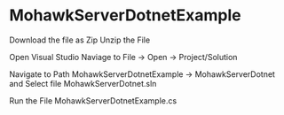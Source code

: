 # MohawkServerDotnetExample
 
Download the file as Zip
Unzip the File

Open Visual Studio
Naviage to File -> Open -> Project/Solution

Navigate to Path MohawkServerDotnetExample -> MohawkServerDotnet and Select file MohawkServerDotnet.sln

Run the File MohawkServerDotnetExample.cs
